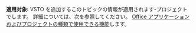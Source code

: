   **適用対象:** VSTO を追加するこのトピックの情報が適用されます\-プロジェクトでします。 詳細については、次を参照してください。 [Office アプリケーションおよびプロジェクトの種類で使用できる機能](../../vsto/features-available-by-office-application-and-project-type.md)します。

  